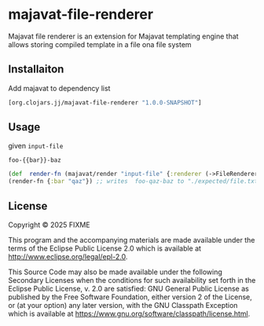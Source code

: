 # majavat-file-renderer
Majavat file renderer is an extension for Majavat templating engine that allows storing compiled template in a file ona  file system

## Installaiton


Add majavat to dependency list

```clojure
[org.clojars.jj/majavat-file-renderer "1.0.0-SNAPSHOT"]
```

## Usage

given `input-file`
```
foo-{{bar}}-baz
```
```clojure
(def  render-fn (majavat/render "input-file" {:renderer (->FileRenderer "./expected/file.txt" {})}))
(render-fn {:bar "qaz"}) ;; writes  foo-qaz-baz to "./expected/file.txt"
```

## License

Copyright © 2025 FIXME

This program and the accompanying materials are made available under the
terms of the Eclipse Public License 2.0 which is available at
http://www.eclipse.org/legal/epl-2.0.

This Source Code may also be made available under the following Secondary
Licenses when the conditions for such availability set forth in the Eclipse
Public License, v. 2.0 are satisfied: GNU General Public License as published by
the Free Software Foundation, either version 2 of the License, or (at your
option) any later version, with the GNU Classpath Exception which is available
at https://www.gnu.org/software/classpath/license.html.
